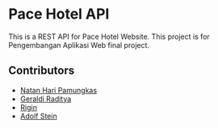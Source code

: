 # Pace Hotel API
This is a REST API for Pace Hotel Website. This project is for Pengembangan Aplikasi Web final project.

## Contributors
- [Natan Hari Pamungkas](https://github.com/natanhp)
- [Geraldi Raditya](https://github.com/paceswag)
- [Rigin](https://github.com/RiginRigin)
- [Adolf Stein](https://github.com/stein28)
